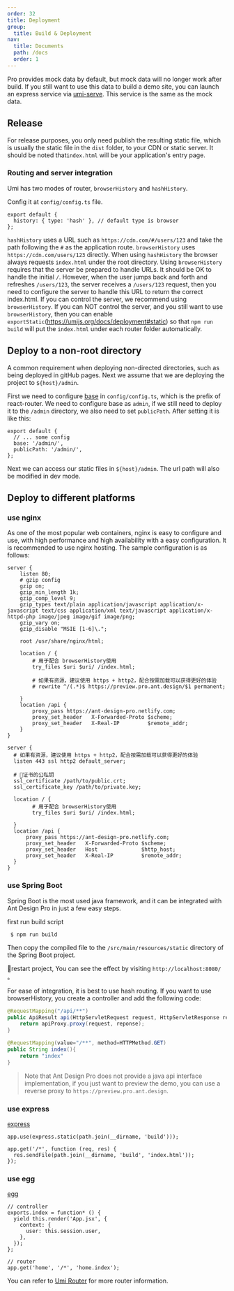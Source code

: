 ```yaml
---
order: 32
title: Deployment
group:
  title: Build & Deployment
nav:
  title: Documents
  path: /docs
  order: 1
---
```


Pro provides mock data by default, but mock data will no longer work after build. If you still want to use this data to build a demo site, you can launch an express service via [umi-serve](https://www.npmjs.com/package/umi-serve). This service is the same as the mock data.

## Release

For release purposes, you only need publish the resulting static file, which is usually the static file in the `dist` folder, to your CDN or static server. It should be noted that`index.html` will be your application's entry page.

### Routing and server integration

Umi has two modes of router, `browserHistory` and `hashHistory`.

Config it at `config/config.ts` file.

```tsx | pure
export default {
  history: { type: 'hash' }, // default type is browser
};
```

`hashHistory` uses a URL such as `https://cdn.com/#/users/123` and take the path following the `#` as the application route. `browserHistory` uses `https://cdn.com/users/123` directly. When using `hashHistory` the browser always requests `index.html` under the root directory. Using `browserHistory` requires that the server be prepared to handle URLs. It should be OK to handle the initial `/`. However, when the user jumps back and forth and refreshes `/users/123`, the server receives a `/users/123` request, then you need to configure the server to handle this URL to return the correct index.html. If you can control the server, we recommend using `browserHistory`. If you can NOT control the server, and you still want to use `browserHistory`, then you can enable `exportStatic`(https://umijs.org/docs/deployment#static) so that `npm run build` will put the `index.html` under each router folder automatically.

## Deploy to a non-root directory

A common requirement when deploying non-directed directories, such as being deployed in gitHub pages. Next we assume that we are deploying the project to `${host}/admin`.

First we need to configure [base](https://umijs.org/zh/config/#base) in `config/config.ts`, which is the prefix of react-router. We need to configure base as `admin`, if we still need to deploy it to the `/admin` directory, we also need to set `publicPath`. After setting it is like this:

```tsx | pure
export default {
  // ... some config
  base: '/admin/',
  publicPath: '/admin/',
};
```

Next we can access our static files in `${host}/admin`. The url path will also be modified in dev mode.

## Deploy to different platforms

### use nginx

As one of the most popular web containers, nginx is easy to configure and use, with high performance and high availability with a easy configuration. It is recommended to use nginx hosting. The sample configuration is as follows:

```
server {
    listen 80;
    # gzip config
    gzip on;
    gzip_min_length 1k;
    gzip_comp_level 9;
    gzip_types text/plain application/javascript application/x-javascript text/css application/xml text/javascript application/x-httpd-php image/jpeg image/gif image/png;
    gzip_vary on;
    gzip_disable "MSIE [1-6]\.";

    root /usr/share/nginx/html;

    location / {
        # 用于配合 browserHistory使用
        try_files $uri $uri/ /index.html;

        # 如果有资源，建议使用 https + http2，配合按需加载可以获得更好的体验
        # rewrite ^/(.*)$ https://preview.pro.ant.design/$1 permanent;

    }
    location /api {
        proxy_pass https://ant-design-pro.netlify.com;
        proxy_set_header   X-Forwarded-Proto $scheme;
        proxy_set_header   X-Real-IP         $remote_addr;
    }
}

server {
  # 如果有资源，建议使用 https + http2，配合按需加载可以获得更好的体验
  listen 443 ssl http2 default_server;

  # 证书的公私钥
  ssl_certificate /path/to/public.crt;
  ssl_certificate_key /path/to/private.key;

  location / {
        # 用于配合 browserHistory使用
        try_files $uri $uri/ /index.html;

  }
  location /api {
      proxy_pass https://ant-design-pro.netlify.com;
      proxy_set_header   X-Forwarded-Proto $scheme;
      proxy_set_header   Host              $http_host;
      proxy_set_header   X-Real-IP         $remote_addr;
  }
}
```

### use Spring Boot

Spring Boot is the most used java framework, and it can be integrated with Ant Design Pro in just a few easy steps.

first run build script

```
 $ npm run build
```

Then copy the compiled file to the `/src/main/resources/static` directory of the Spring Boot project.

restart project, You can see the effect by visiting `http://localhost:8080/` 。

For ease of integration, it is best to use hash routing. If you want to use browserHistory, you create a controller and add the following code:

```java
@RequestMapping("/api/**")
public ApiResult api(HttpServletRequest request, HttpServletResponse response){
    return apiProxy.proxy(request, reponse);
}

@RequestMapping(value="/**", method=HTTPMethod.GET)
public String index(){
    return "index"
}
```

> Note that Ant Design Pro does not provide a java api interface implementation, if you just want to preview the demo, you can use a reverse proxy to `https://preview.pro.ant.design`.

### use express

[express](http://expressjs.com/)

```
app.use(express.static(path.join(__dirname, 'build')));

app.get('/*', function (req, res) {
  res.sendFile(path.join(__dirname, 'build', 'index.html'));
});
```

### use egg

[egg](https://eggjs.org/)

```
// controller
exports.index = function* () {
  yield this.render('App.jsx', {
    context: {
      user: this.session.user,
    },
  });
};

// router
app.get('home', '/*', 'home.index');
```

You can refer to [Umi Router](https://umijs.org/guide/router.html) for more router information.
